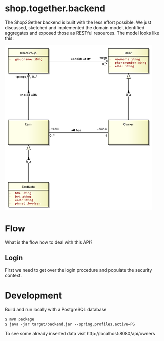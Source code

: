 # shop.together.backend

The Shop2Gether backend is built with the less effort possible. We just discussed, sketched and implemented the domain model,
identified aggregates and exposed those as RESTful resources. The model looks like this:

![DM][1]

# Flow

What is the flow how to deal with this API?

## Login

First we need to get over the login procedure and populate the security context.


# Development

Build and run locally with a PostgreSQL database

```
$ mvn package
$ java -jar target/backend.jar --spring.profiles.active=PG
```

To see some already inserted data visit http://localhost:8080/api/owners

[1]: src/docs/res/S2G-Domain_Model.png
